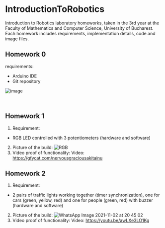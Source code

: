 # IntroductionToRobotics
Introduction to Robotics laboratory homeworks, taken in the 3rd year at the Faculty of Mathematics and Computer Science, University of Bucharest. Each homework includes requirements, implementation details, code and image files.

## Homework 0
requirements:
- Arduino IDE
- Git repository

![image](https://user-images.githubusercontent.com/61291904/138046528-0145df05-f193-4c42-94cc-e06b6c6a5578.png)

<br />

## Homework 1
1. Requirement:
- RGB LED controlled with 3 potentiometers (hardware and software)
2. Picture of the build:
![RGB](https://user-images.githubusercontent.com/61291904/138946361-9f926bf9-748b-4615-a74e-7a29adce973b.jpeg)
3. Video proof of functionality: 
Video: https://gfycat.com/nervousgraciousakitainu

## Homework 2
1. Requirement:
- 2 pairs of traffic lights working together (timer synchronization), one for cars (green, yellow, red) and one for people (green, red) with buzzer (hardware and software)
2. Picture of the build:
![WhatsApp Image 2021-11-02 at 20 45 02](https://user-images.githubusercontent.com/61291904/139926296-77d6812f-7ed4-43a5-b0f3-4396901573f7.jpeg)
3. Video proof of functionality: 
Video: https://youtu.be/awLXe3LO1Kg

